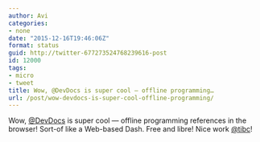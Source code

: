 ```yaml
---
author: Avi
categories:
- none
date: "2015-12-16T19:46:06Z"
format: status
guid: http://twitter-677273524768239616-post
id: 12000
tags:
- micro
- tweet
title: Wow, @DevDocs is super cool — offline programming…
url: /post/wow-devdocs-is-super-cool-offline-programming/
---
```

Wow, [@DevDocs](http://twitter.com/DevDocs) is super cool — offline programming references in the browser! Sort-of like a Web-based Dash. Free and libre! Nice work [@tibc](http://twitter.com/tibc)!